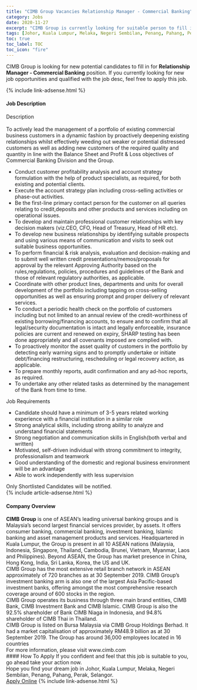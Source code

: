 ```yaml
---
title: "CIMB Group Vacancies Relationship Manager - Commercial Banking" 
category: Jobs 
date: 2020-11-27 
excerpt: "CIMB Group is currently looking for suitable person to fill in the Relationship Manager - Commercial Banking which positioned at Johor, Kuala Lumpur, Melaka, Negeri Sembilan, Penang, Pahang, Perak, Selangor" 
tags: [Johor, Kuala Lumpur, Melaka, Negeri Sembilan, Penang, Pahang, Perak, Selangor] 
toc: true 
toc_label: TOC 
toc_icon: "fire" 
--- 
```


<p>CIMB Group is looking for new potential candidates to fill in for <b>Relationship Manager - Commercial Banking</b> position. If you currently looking for new job opportunities and qualified with the job desc, feel free to apply this job.
</p>{% include link-adsense.html %} 
<div><div><div><h4>Job Description</h4></div></div><div><div><span><div><div><div>Description&#160;</div><div><br>To actively lead the management of a portfolio of existing commercial business customers in a dynamic fashion by proactively deepening existing relationships whilst effectively weeding out weaker or potential distressed customers as well as adding new customers of the required quality and quantity in line with the Balance Sheet and Profit &amp; Loss objectives of Commercial Banking Division and the Group.</div><ul><li>Conduct customer profitability analysis and account strategy formulation with the help of product specialists, as required, for both existing and potential clients.</li><li>Execute the account strategy plan including cross-selling activities or phase-out activities.</li><li>Be the first-line primary contact person for the customer on all queries relating to credit,deposits and other products and services including on operational issues.</li><li>To develop and maintain professional customer relationships with key decision makers (viz.CEO, CFO, Head of Treasury, Head of HR etc).</li><li>To develop new business relationships by identifying suitable prospects and using various means of communication and visits to seek out suitable business opportunities.</li><li>To perform financial &amp; risk analysis, evaluation and decision-making and to submit well written credit presentations/memos/proposals for approval by the relevant Approving Authority based on the rules,regulations, policies, procedures and guidelines of the Bank and those of relevant regulatory authorities, as applicable.</li><li>Coordinate with other product lines, departments and units for overall development of the portfolio including tapping on cross-selling opportunities as well as ensuring prompt and proper delivery of relevant services.</li><li>To conduct a periodic health check on the portfolio of customers including but not limited to an annual review of the credit-worthiness of existing borrowing/financing accounts, to ensure and to confirm that all legal/security documentation is intact and legally enforceable, insurance policies are current and renewed on expiry, SHARP testing has been done appropriately and all covenants imposed are complied with.</li><li>To proactively monitor the asset quality of customers in the portfolio by detecting early warning signs and to promptly undertake or initiate debt/financing restructuring, rescheduling or legal recovery action, as applicable.</li><li>To prepare monthly reports, audit confirmation and any ad-hoc reports, as required.</li><li>To undertake any other related tasks as determined by the management of the Bank from time to time.</li></ul><div>Job Requirements&#160;</div><ul><li>Candidate should have a minimum of 3-5 years related working experience with a financial institution in a similar role</li><li>Strong analytical skills, including strong ability to analyze and understand financial statements</li><li>Strong negotiation and communication skills in English(both verbal and written)</li><li>Motivated, self-driven individual with strong commitment to integrity, professionalism and teamwork</li><li>Good understanding of the domestic and regional business environment will be an advantage</li><li>Able to work independently with less supervision</li></ul></div><div>Only Shortlisted Candidates will be notified.</div></div></span></div></div></div> 
{% include article-adsense.html %} 
<div><div><div><h4>Company Overview</h4></div></div><div><div><span><div><div>
<strong>CIMB Group</strong> is one of ASEAN&#8217;s leading universal banking groups and is Malaysia&#8217;s second largest financial services provider, by assets. It offers consumer banking, commercial banking, investment banking, Islamic banking and asset management products and services. Headquartered in Kuala Lumpur, the Group is present in all 10 ASEAN nations (Malaysia, Indonesia, Singapore, Thailand, Cambodia, Brunei, Vietnam, Myanmar, Laos and Philippines). Beyond ASEAN, the Group has market presence in China, Hong Kong, India, Sri Lanka, Korea, the US and UK.
	<div>
		CIMB Group has the most extensive retail branch network in ASEAN approximately of 720 branches as at 30 September 2019. CIMB Group&#8217;s investment banking arm is also one of the largest Asia Pacific-based investment banks, offering amongst the most comprehensive research coverage around of 600 stocks in the region.</div>
	CIMB Group operates its business through three main brand entities, CIMB Bank, CIMB Investment Bank and CIMB Islamic. CIMB Group is also the 92.5% shareholder of Bank CIMB Niaga in Indonesia, and 94.8% shareholder of CIMB Thai in Thailand.
	<div>
		CIMB Group is listed on Bursa Malaysia via CIMB Group Holdings Berhad. It had a market capitalisation of approximately RM48.9 billion as at 30 September 2019. The Group has around 36,000 employees located in 16 countries</div>
</div>
<div>
	For more information, please visit www.cimb.com</div></div></span></div></div></div> 
#### How To Apply 
If you confident and feel that this job is suitable to you, go ahead take your action now. <br/> 
Hope you find your dream job in Johor, Kuala Lumpur, Melaka, Negeri Sembilan, Penang, Pahang, Perak, Selangor. <br/> 
<a href="https://www.jobstreet.com.my/en/job/relationship-manager-commercial-banking-4431837?jobId=jobstreet-my-job-4431837&sectionRank=29&token=0~ac4f422c-efb1-4b49-bc7a-95b0ba7da1f2&fr=SRP%20View%20In%20New%20Ta" class="btn btn--info" target="_blank" rel="nofollow noopenner">Apply Online</a> 
{% include link-adsense.html %} 